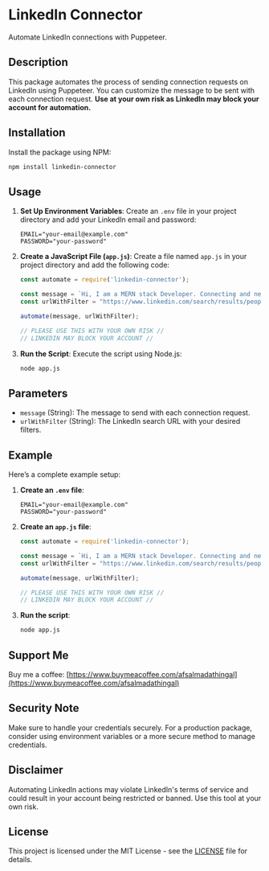 
# LinkedIn Connector

Automate LinkedIn connections with Puppeteer.

## Description

This package automates the process of sending connection requests on LinkedIn using Puppeteer. You can customize the message to be sent with each connection request. **Use at your own risk as LinkedIn may block your account for automation.**

## Installation

Install the package using NPM:

```bash
npm install linkedin-connector
```

## Usage

1. **Set Up Environment Variables**:
   Create an `.env` file in your project directory and add your LinkedIn email and password:

   ```
   EMAIL="your-email@example.com"
   PASSWORD="your-password"
   ```

2. **Create a JavaScript File (`app.js`)**:
   Create a file named `app.js` in your project directory and add the following code:

   ```javascript
   const automate = require('linkedin-connector');

   const message = `Hi, I am a MERN stack Developer. Connecting and networking with people in the field will help me land a job and expand my professional network. I would love to connect with you.\n\nThanks\n[Your Name]`;
   const urlWithFilter = "https://www.linkedin.com/search/results/people/?keywords=your-keywords";

   automate(message, urlWithFilter);

   // PLEASE USE THIS WITH YOUR OWN RISK //
   // LINKEDIN MAY BLOCK YOUR ACCOUNT //
   ```

3. **Run the Script**:
   Execute the script using Node.js:

   ```bash
   node app.js
   ```

## Parameters

- `message` (String): The message to send with each connection request.
- `urlWithFilter` (String): The LinkedIn search URL with your desired filters.

## Example

Here’s a complete example setup:

1. **Create an `.env` file**:

   ```
   EMAIL="your-email@example.com"
   PASSWORD="your-password"
   ```

2. **Create an `app.js` file**:

   ```javascript
   const automate = require('linkedin-connector');

   const message = `Hi, I am a MERN stack Developer. Connecting and networking with people in the field will help me land a job and expand my professional network. I would love to connect with you.\n\nThanks\n[Your Name]`;
   const urlWithFilter = "https://www.linkedin.com/search/results/people/?keywords=your-keywords";

   automate(message, urlWithFilter);

   // PLEASE USE THIS WITH YOUR OWN RISK //
   // LINKEDIN MAY BLOCK YOUR ACCOUNT //
   ```

3. **Run the script**:

   ```bash
   node app.js
   ```

## Support Me 

Buy me a coffee: [https://www.buymeacoffee.com/afsalmadathingal](https://www.buymeacoffee.com/afsalmadathingal)

## Security Note

Make sure to handle your credentials securely. For a production package, consider using environment variables or a more secure method to manage credentials.

## Disclaimer

Automating LinkedIn actions may violate LinkedIn's terms of service and could result in your account being restricted or banned. Use this tool at your own risk.

## License

This project is licensed under the MIT License - see the [LICENSE](LICENSE) file for details.
```

